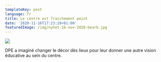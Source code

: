 ```yaml
---
templateKey: post
language: fr
title: Le centre est fraichement peint
date: '2020-11-16T17:23:28+01:00'
featuredImage: /img/nyhet-16-nov-2020-bearb.jpg
---
```

![](/img/nyhet-16-nov-2020-bearb.jpg)

DPE a imaginé changer le décor dès lieux pour leur donner une autre vision éducative au sein du centre.
